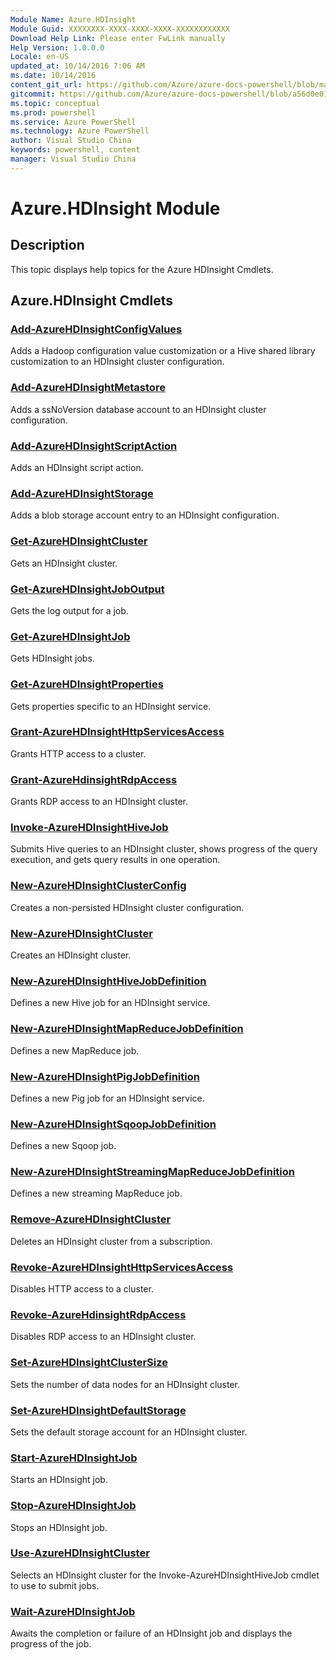 ```yaml
---
Module Name: Azure.HDInsight
Module Guid: XXXXXXXX-XXXX-XXXX-XXXX-XXXXXXXXXXXX
Download Help Link: Please enter FwLink manually
Help Version: 1.0.0.0
Locale: en-US
updated_at: 10/14/2016 7:06 AM
ms.date: 10/14/2016
content_git_url: https://github.com/Azure/azure-docs-powershell/blob/master/azureps-cmdlets-docs/ServiceManagement/Azure.HDInsight/v1.0/CmdletMDs/Azure.HDInsight.md
gitcommit: https://github.com/Azure/azure-docs-powershell/blob/a56d0e01e65c2c33aa2af13dd29addc94ead6e88/azureps-cmdlets-docs/ServiceManagement/Azure.HDInsight/v1.0/CmdletMDs/Azure.HDInsight.md
ms.topic: conceptual
ms.prod: powershell
ms.service: Azure PowerShell
ms.technology: Azure PowerShell
author: Visual Studio China
keywords: powershell, content
manager: Visual Studio China
---
```


# Azure.HDInsight Module
## Description
This topic displays help topics for the Azure HDInsight Cmdlets. 

## Azure.HDInsight Cmdlets
### [Add-AzureHDInsightConfigValues](Add-AzureHDInsightConfigValues.md)
Adds a Hadoop configuration value customization or a Hive shared library customization to an HDInsight cluster configuration.


### [Add-AzureHDInsightMetastore](Add-AzureHDInsightMetastore.md)
Adds a ssNoVersion database account to an HDInsight cluster configuration.


### [Add-AzureHDInsightScriptAction](Add-AzureHDInsightScriptAction.md)
Adds an HDInsight script action.


### [Add-AzureHDInsightStorage](Add-AzureHDInsightStorage.md)
Adds a blob storage account entry to an HDInsight configuration.


### [Get-AzureHDInsightCluster](Get-AzureHDInsightCluster.md)
Gets an HDInsight cluster.


### [Get-AzureHDInsightJobOutput](Get-AzureHDInsightJobOutput.md)
Gets the log output for a job.


### [Get-AzureHDInsightJob](Get-AzureHDInsightJob.md)
Gets HDInsight jobs.


### [Get-AzureHDInsightProperties](Get-AzureHDInsightProperties.md)
Gets properties specific to an HDInsight service.


### [Grant-AzureHDInsightHttpServicesAccess](Grant-AzureHDInsightHttpServicesAccess.md)
Grants HTTP access to a cluster.


### [Grant-AzureHdinsightRdpAccess](Grant-AzureHdinsightRdpAccess.md)
Grants RDP access to an HDInsight cluster.


### [Invoke-AzureHDInsightHiveJob](Invoke-AzureHDInsightHiveJob.md)
Submits Hive queries to an HDInsight cluster, shows progress of the query execution, and gets query results in one operation.


### [New-AzureHDInsightClusterConfig](New-AzureHDInsightClusterConfig.md)
Creates a non-persisted HDInsight cluster configuration.


### [New-AzureHDInsightCluster](New-AzureHDInsightCluster.md)
Creates an HDInsight cluster.


### [New-AzureHDInsightHiveJobDefinition](New-AzureHDInsightHiveJobDefinition.md)
Defines a new Hive job for an HDInsight service.


### [New-AzureHDInsightMapReduceJobDefinition](New-AzureHDInsightMapReduceJobDefinition.md)
Defines a new MapReduce job.


### [New-AzureHDInsightPigJobDefinition](New-AzureHDInsightPigJobDefinition.md)
Defines a new Pig job for an HDInsight service.


### [New-AzureHDInsightSqoopJobDefinition](New-AzureHDInsightSqoopJobDefinition.md)
Defines a new Sqoop job.


### [New-AzureHDInsightStreamingMapReduceJobDefinition](New-AzureHDInsightStreamingMapReduceJobDefinition.md)
Defines a new streaming MapReduce job.


### [Remove-AzureHDInsightCluster](Remove-AzureHDInsightCluster.md)
Deletes an HDInsight cluster from a subscription.


### [Revoke-AzureHDInsightHttpServicesAccess](Revoke-AzureHDInsightHttpServicesAccess.md)
Disables HTTP access to a cluster.


### [Revoke-AzureHdinsightRdpAccess](Revoke-AzureHdinsightRdpAccess.md)
Disables RDP access to an HDInsight cluster.


### [Set-AzureHDInsightClusterSize](Set-AzureHDInsightClusterSize.md)
Sets the number of data nodes for an HDInsight cluster.


### [Set-AzureHDInsightDefaultStorage](Set-AzureHDInsightDefaultStorage.md)
Sets the default storage account for an HDInsight cluster.


### [Start-AzureHDInsightJob](Start-AzureHDInsightJob.md)
Starts an HDInsight job.


### [Stop-AzureHDInsightJob](Stop-AzureHDInsightJob.md)
Stops an HDInsight job.


### [Use-AzureHDInsightCluster](Use-AzureHDInsightCluster.md)
Selects an HDInsight cluster for the Invoke-AzureHDInsightHiveJob cmdlet to use to submit jobs.


### [Wait-AzureHDInsightJob](Wait-AzureHDInsightJob.md)
Awaits the completion or failure of an HDInsight job and displays the progress of the job.




